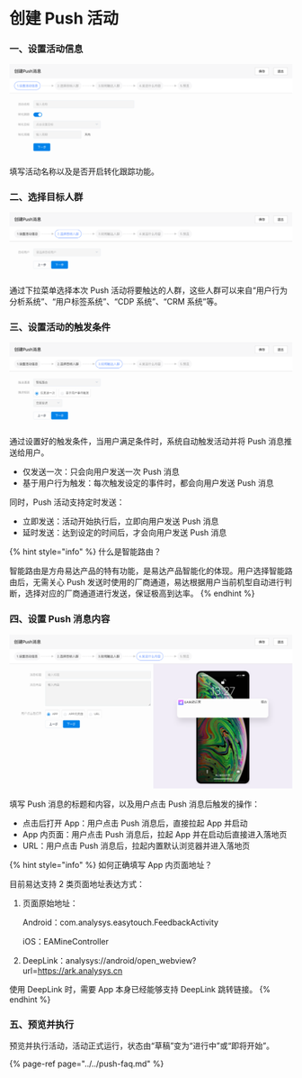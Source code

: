 # 创建 Push 活动

### 一、设置活动信息

![&#x7B2C;&#x4E00;&#x6B65;&#xFF1A;&#x8BBE;&#x7F6E;&#x6D3B;&#x52A8;&#x4FE1;&#x606F;](../../.gitbook/assets/image%20%2810%29.png)

填写活动名称以及是否开启转化跟踪功能。

### 二、选择目标人群

![&#x7B2C;&#x4E8C;&#x6B65;&#xFF1A;&#x9009;&#x62E9;&#x76EE;&#x6807;&#x4EBA;&#x7FA4;](../../.gitbook/assets/image%20%282%29.png)

通过下拉菜单选择本次 Push 活动将要触达的人群，这些人群可以来自“用户行为分析系统”、“用户标签系统”、“CDP 系统”、“CRM 系统”等。

### 三、设置活动的触发条件

![&#x7B2C;&#x4E09;&#x6B65;&#xFF1A;&#x8BBE;&#x7F6E;&#x6D3B;&#x52A8;&#x89E6;&#x53D1;&#x6761;&#x4EF6;](../../.gitbook/assets/image%20%2822%29.png)

通过设置好的触发条件，当用户满足条件时，系统自动触发活动并将 Push 消息推送给用户。

* 仅发送一次：只会向用户发送一次 Push 消息
* 基于用户行为触发：每次触发设定的事件时，都会向用户发送 Push 消息

同时，Push 活动支持定时发送：

* 立即发送：活动开始执行后，立即向用户发送 Push 消息
* 延时发送：达到设定的时间后，才会向用户发送 Push 消息

{% hint style="info" %}
什么是智能路由？

智能路由是方舟易达产品的特有功能，是易达产品智能化的体现。用户选择智能路由后，无需关心 Push 发送时使用的厂商通道，易达根据用户当前机型自动进行判断，选择对应的厂商通道进行发送，保证极高到达率。
{% endhint %}

### 四、设置 Push 消息内容

![&#x7B2C;&#x56DB;&#x6B65;&#xFF1A;&#x8BBE;&#x7F6E;&#x6D88;&#x606F;&#x5185;&#x5BB9;](../../.gitbook/assets/image%20%2830%29.png)

填写 Push 消息的标题和内容，以及用户点击 Push 消息后触发的操作：

* 点击后打开 App：用户点击 Push 消息后，直接拉起 App 并启动
* App 内页面：用户点击 Push 消息后，拉起 App 并在启动后直接进入落地页
* URL：用户点击 Push 消息后，拉起内置默认浏览器并进入落地页

{% hint style="info" %}
如何正确填写 App 内页面地址？

目前易达支持 2 类页面地址表达方式：

1. 页面原始地址：

   Android：com.analysys.easytouch.FeedbackActivity

   iOS：EAMineController

2. DeepLink：analysys://android/open\_webview?url=https://ark.analysys.cn

使用 DeepLink 时，需要 App 本身已经能够支持 DeepLink 跳转链接。
{% endhint %}

### 五、预览并执行

预览并执行活动，活动正式运行，状态由“草稿”变为“进行中”或“即将开始”。

{% page-ref page="../../push-faq.md" %}



